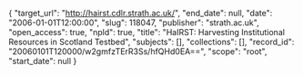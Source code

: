 {
  "target_url": "http://hairst.cdlr.strath.ac.uk/", 
  "end_date": null, 
  "date": "2006-01-01T12:00:00", 
  "slug": 118047, 
  "publisher": "strath.ac.uk", 
  "open_access": true, 
  "npld": true, 
  "title": "HaIRST: Harvesting Institutional Resources in Scotland Testbed", 
  "subjects": [], 
  "collections": [], 
  "record_id": "20060101T120000/w2gmfzTErR3Ss/hfQHd0EA==", 
  "scope": "root", 
  "start_date": null
}

